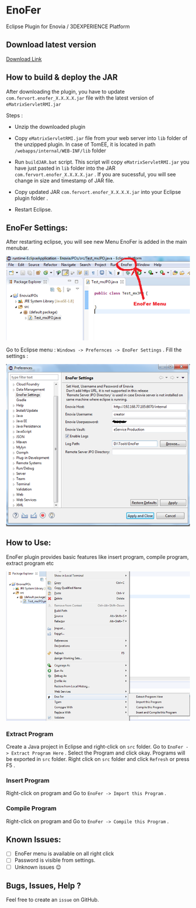 # EnoFer
Eclipse Plugin for Enovia / 3DEXPERIENCE Platform 

## Download latest version

[Download Link](https://github.com/fervort/EnoFer/releases/download/v2.0.0.beta2/Enofer_2.0.0.beta_binary.zip)

## How to build & deploy the JAR
After downloading the plugin, you have to update `com.fervort.enofer_X.X.X.X.jar` file with the latest version of `eMatrixServletRMI.jar`

Steps :
  - Unzip the downloaded plugin
  - Copy `eMatrixServletRMI.jar` file from your web server into `lib` folder of the unzipped plugin. In case of TomEE, it is located in path `/webapps/internal/WEB-INF/lib` folder
  - Run `buildJAR.bat` script. This script will copy `eMatrixServletRMI.jar` you have just pasted in `lib` folder into the JAR `com.fervort.enofer_X.X.X.X.jar` . If you are sucessful, you will see change in size and timestamp of JAR file.

  - Copy updated JAR `com.fervort.enofer_X.X.X.X.jar` into your Eclipse plugin folder . 
  
  - Restart Eclipse.

## EnoFer Settings:

After restarting eclipse, you will see new Menu EnoFer is added in the main menubar. 


![](Docs/images/enofer-menu.png)


Go to Eclipse menu : `Windows -> Prefernces -> EnoFer Settings` . Fill the settings :


![](Docs/images/enofer-settings.png)


## How to Use:
EnoFer plugin provides basic features like insert program, compile program, extract program etc 

![](Docs/images/enofer-right-click.png)

### Extract Program
Create a Java project in Eclipse and right-click on `src` folder. Go to `EnoFer -> Extract Program Here` . Select the Program and click okay. Programs will be exported in `src` folder. Right click on `src` folder and click `Refresh` or press F5 .

### Insert Program
Right-click on program and Go to `EnoFer -> Import this Program` . 

### Compile Program
Right-click on program and Go to `EnoFer -> Compile this Program` . 


## Known Issues:
- [ ] EnoFer menu is available on all right click
- [ ] Password is visible from settings.
- [ ] Unknown issues :wink:  

## Bugs, Issues, Help ?
Feel free to create an `issue` on GitHub.
    
